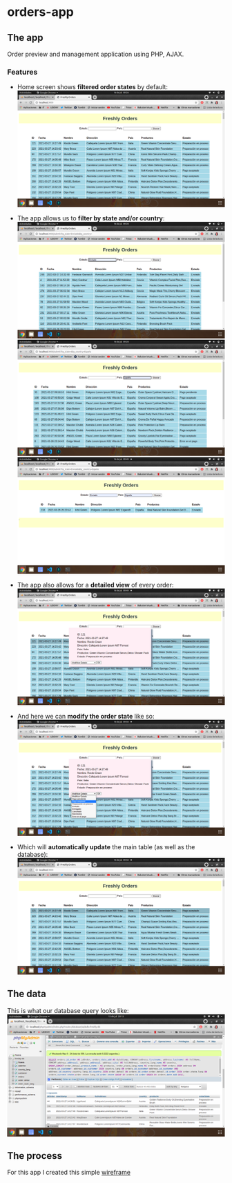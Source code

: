 # orders-app

## The app
Order preview and management application using PHP, AJAX.

### Features
* Home screen shows **filtered order states** by default:
![home screenshot](/assets/captura-home.png)

* The app allows us to **filter by state and/or country**:
![filter by state](/assets/captura-filtrado1.png)
![filter by country](/assets/captura-filtrado2.png)
![combined filter](/assets/captura-filtrado-combinado.png)

* The app also allows for a **detailed view** of every order:
![order detail](/assets/captura-popup.png)

* And here we can **modify the order state** like so:
![state update](/assets/captura-modificacion-estado.png)

* Which will **automatically update** the main table (as well as the database):
![state updated](/assets/captura-modificacion-completada.png)

## The data
This is what our database query looks like:
![database](/assets/captura-db.png)

## The process
For this app I created this simple [wireframe](assets/Wireframe.pdf)
